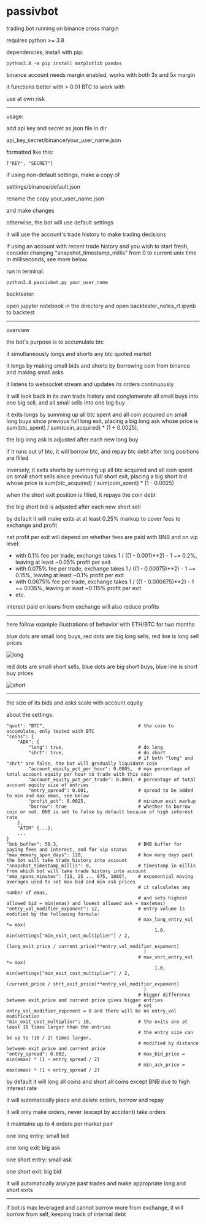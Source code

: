 # passivbot
trading bot running on binance cross margin


requires python >= 3.8


dependencies, install with pip:


`python3.8 -m pip install matplotlib pandas`


binance account needs margin enabled,
works with both 3x and 5x margin

it functions better with > 0.01 BTC to work with

use at own risk

------------------------------------------------------------------

usage:

add api key and secret as json file in dir

api_key_secret/binance/your_user_name.json

formatted like this:

`["KEY", "SECRET"]`


if using non-default settings, make a copy of

settings/binance/default.json

rename the copy your_user_name.json

and make changes

otherwise, the bot will use default settings

it will use the account's trade history to make trading decisions

if using an account with recent trade history and you wish to start fresh,
consider changing "snapshot_timestamp_millis" from 0 to current unix time in milliseconds, see more below

run in terminal:

`python3.8 passivbot.py your_user_name`



backtester:

open jupyter notebook in the directory and open backtester_notes_rt.ipynb to backtest

------------------------------------------------------------------
overview

the bot's purpose is to accumulate btc

it simultaneously longs and shorts any btc quoted market

it longs by making small bids and shorts by borrowing coin from binance and making small asks

it listens to websocket stream and updates its orders continuously

it will look back in its own trade history and conglomerate all small buys into one big sell, and all small sells into one big buy

it exits longs by summing up all btc spent and all coin acquired on small long buys since previous full long exit,
placing a big long ask whose price is sum(btc_spent) / sum(coin_acquired) * (1 + 0.0025),

the big long ask is adjusted after each new long buy

if it runs out of btc, it will borrow btc, and repay btc debt after long positions are filled

inversely,
it exits shorts by summing up all btc acquired and all coin spent on small short sells since previous full short exit,
placing a big short bid whose price is sum(btc_acquired) / sum(coin_spent) * (1 - 0.0025)

when the short exit position is filled, it repays the coin debt

the big short bid is adjusted after each new short sell

by default it will make exits at at least 0.25% markup to cover fees to exchange and profit

net profit per exit will depend on whether fees are paid with BNB and on vip level:

- with 0.1% fee per trade, exchange takes 1 / ((1 - 0.001)**2) - 1 ~= 0.2%, leaving at least ~0.05% profit per exit
- with 0.075% fee per trade, exchange takes 1 / ((1 - 0.00075)**2) - 1 ~= 0.15%, leaving at least ~0.1% profit per exit
- with 0.0675% fee per trade, exchange takes 1 / ((1 - 0.000675)**2) - 1 ~= 0.135%, leaving at least ~0.115% profit per exit
- etc.


interest paid on loans from exchange will also reduce profits

----------------------------------------------------------------------------------------

here follow example illustrations of behavior with ETH/BTC for two months

blue dots are small long buys, red dots are big long sells, red line is long sell prices

![long](/docs/ethbtc_long.png)



red dots are small short sells, blue dots are big short buys, blue line is short buy prices

![short](/docs/ethbtc_shrt.png/)







------------------------------------------------------------------
the size of its bids and asks scale with account equity


about the settings:

    "quot": "BTC",                                  # the coin to accumulate, only tested with BTC
    "coins": {
        "ADA": {
            "long": true,                           # do long
            "shrt": true,                           # do short
                                                    # if both "long" and "shrt" are false, the bot will gradually liquidate coin
            "account_equity_pct_per_hour": 0.0005,  # max percentage of total account equity per hour to trade with this coin
            "account_equity_pct_per_trade": 0.0001, # percentage of total account equity size of entries
            "entry_spread": 0.001,                  # spread to be added to min and max emas, see below
            "profit_pct": 0.0025,                   # minimum exit markup
            "borrow": true                          # whether to borrow coin or not. BNB is set to false by default because of high interest rate
        },
        "ATOM" {...},
        ...
    }
    "bnb_buffer": 50.3,                             # BNB buffer for paying fees and interest, and for vip status
    "max_memory_span_days": 120,                    # how many days past the bot will take trade history into account
    "snapshot_timestamp_millis": 0,                 # timestamp in millis from which bot will take trade history into account
    "ema_spans_minutes": [15, 25 ... 675, 1080],    # exponential moving averages used to set max bid and min ask prices
                                                    # it calculates any number of emas,
                                                    # and sets highest allowed bid = min(emas) and lowest allowed ask = max(emas)
    "entry_vol_modifier_exponent": 12,              # entry volume is modified by the following formula:
                                                    # max_long_entry_vol *= max(
                                                          1.0, min(settings["min_exit_cost_multiplier"] / 2,
                                                                   (long_exit_price / current_price)**entry_vol_modifier_exponent)
                                                      )
                                                    # max_shrt_entry_vol *= max(
                                                          1.0, min(settings["min_exit_cost_multiplier"] / 2,
                                                                   (current_price / shrt_exit_price)**entry_vol_modifier_exponent)
                                                      )
                                                    # bigger difference between exit_price and current price gives bigger entries
                                                    # set entry_vol_modifier_exponent = 0 and there will be no entry_vol modification
    "min_exit_cost_multiplier": 10,                 # the exits are at least 10 times larger than the entries
                                                    # the entry size can be up to (10 / 2) times larger,
                                                    # modified by distance between exit price and current price
    "entry_spread": 0.002,                          # max_bid_price = min(emas) * (1 - entry_spread / 2)
                                                    # min_ask_price = max(emas) * (1 + entry_spread / 2)









by default it will long all coins and short all coins except BNB due to high interest rate

it will automatically place and delete orders, borrow and repay

it will only make orders, never (except by accident) take orders

it maintains up to 4 orders per market pair


one long entry: small bid

one long exit: big ask

one short entry: small ask

one short exit: big bid

it will automatically analyze past trades and make appropriate long and short exits

-------------------------------------------------------------------------

if bot is max leveraged and cannot borrow more from exchange, it will borrow from self, keeping track of internal debt

